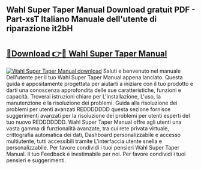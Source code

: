 ## Wahl Super Taper Manual Download gratuit PDF - Part-xsT Italiano Manuale dell'utente di riparazione it2bH

# <h2><a href="http://dfdhwjf.blite.top/?on=Wahl+Super+Taper+Manual">🔗Download 👉🔴 Wahl Super Taper Manual</a></h2>

[![Wahl Super Taper Manual download](https://i.imgur.com/lujVjoI.png)](http://dfdhwjf.blite.top/?on=Wahl+Super+Taper+Manual)
Saluti e benvenuto nel manuale Dell'utente per il tuo Wahl Super Taper Manual appena lanciato. Questa guida è appositamente progettata per aiutarti a iniziare con il tuo prodotto e darti una conoscenza approfondita delle sue caratteristiche, funzioni e capacità. Troverai istruzioni chiare per L'installazione, L'uso, la manutenzione e la risoluzione dei problemi. Guida alla risoluzione dei problemi per utenti avanzati REDDDDDDD questa sezione fornisce suggerimenti avanzati per la risoluzione dei problemi per utenti esperti del tuo nuovo REDDDDDDD. Wahl Super Taper Manual offre agli utenti una vasta gamma di funzionalità avanzate, tra cui rete privata virtuale, crittografia automatica dei dati, Dashboard personalizzabile e accesso multiutente, tutti accessibili tramite L'interfaccia utente snella e personalizzabile. Per favore condividi i tuoi pensieri Wahl Super Taper Manual. Il tuo Feedback è inestimabile per noi. Per favore condividi i tuoi pensieri e suggerimenti.
